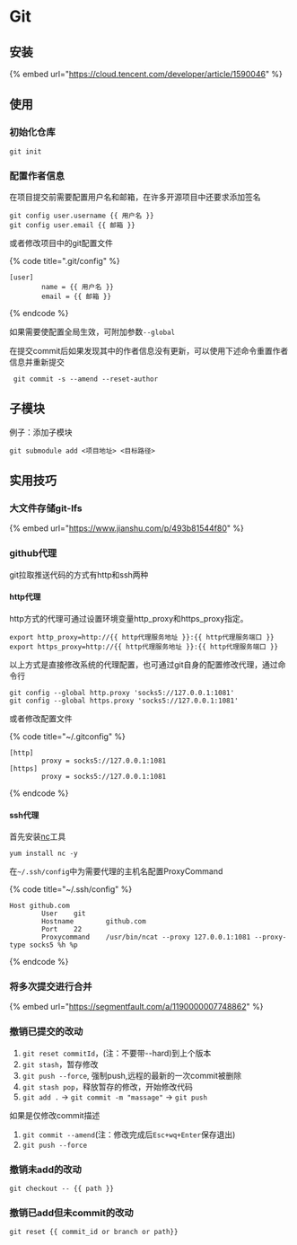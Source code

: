 # Git

## 安装

{% embed url="https://cloud.tencent.com/developer/article/1590046" %}

## 使用

### 初始化仓库

```text
git init
```

### 配置作者信息

在项目提交前需要配置用户名和邮箱，在许多开源项目中还要求添加签名

```text
git config user.username {{ 用户名 }}
git config user.email {{ 邮箱 }}
```

或者修改项目中的git配置文件

{% code title=".git/config" %}
```text
[user]
        name = {{ 用户名 }}
        email = {{ 邮箱 }}
```
{% endcode %}

如果需要使配置全局生效，可附加参数`--global`

在提交commit后如果发现其中的作者信息没有更新，可以使用下述命令重置作者信息并重新提交

```text
 git commit -s --amend --reset-author
```

## 子模块

例子：添加子模块

```text
git submodule add <项目地址> <目标路径>
```

## 实用技巧

### 大文件存储git-lfs

{% embed url="https://www.jianshu.com/p/493b81544f80" %}

### github代理

git拉取推送代码的方式有http和ssh两种

#### http代理

http方式的代理可通过设置环境变量http\_proxy和https\_proxy指定。

```text
export http_proxy=http://{{ http代理服务地址 }}:{{ http代理服务端口 }}
export https_proxy=http://{{ http代理服务地址 }}:{{ http代理服务端口 }}
```

以上方式是直接修改系统的代理配置，也可通过git自身的配置修改代理，通过命令行

```text
git config --global http.proxy 'socks5://127.0.0.1:1081'
git config --global https.proxy 'socks5://127.0.0.1:1081'
```

或者修改配置文件

{% code title="~/.gitconfig" %}
```text
[http]
        proxy = socks5://127.0.0.1:1081
[https]
        proxy = socks5://127.0.0.1:1081
```
{% endcode %}

#### ssh代理

首先安装[nc](https://linux.die.net/man/1/nc)工具

```text
yum install nc -y
```

在`~/.ssh/config`中为需要代理的主机名配置ProxyCommand

{% code title="~/.ssh/config" %}
```text
Host github.com
        User    git
        Hostname        github.com
        Port    22
        Proxycommand    /usr/bin/ncat --proxy 127.0.0.1:1081 --proxy-type socks5 %h %p
```
{% endcode %}

### 将多次提交进行合并

{% embed url="https://segmentfault.com/a/1190000007748862" %}

### 撤销已提交的改动

1. `git reset commitId`，\(注：不要带--hard\)到上个版本  
2. `git stash`，暂存修改  
3. `git push --force`, 强制push,远程的最新的一次commit被删除  
4. `git stash pop`，释放暂存的修改，开始修改代码  
5. `git add .` -&gt; `git commit -m "massage"` -&gt; `git push`

如果是仅修改commit描述

1. `git commit --amend`\(注：修改完成后`Esc+wq+Enter`保存退出\)  
2. `git push --force`

### 撤销未add的改动

```text
git checkout -- {{ path }}
```

### 撤销已add但未commit的改动

```text
git reset {{ commit_id or branch or path}}
```

